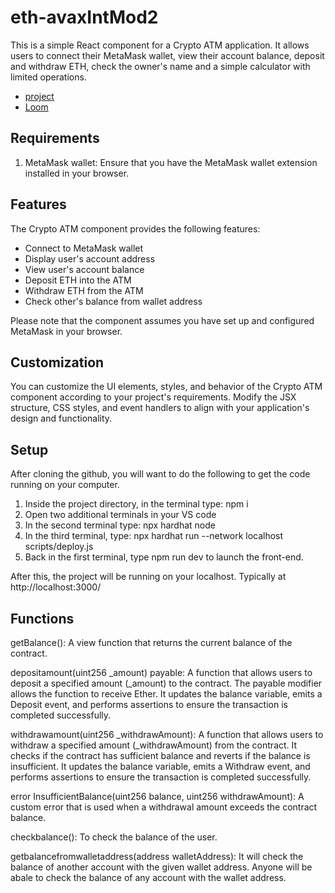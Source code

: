 # eth-avaxIntMod2

This is a simple React component for a Crypto ATM application. It allows users to connect their MetaMask wallet, view their account balance, deposit and withdraw ETH, check the owner's name and a simple calculator with limited operations.
* [project](https://github.com/ankitjangra114/eth-avaxIntMod2)
* [Loom](https://www.loom.com/share/d362e834ac7b4fd6abf8a9c37f6f6d4b)

## Requirements

1. MetaMask wallet: Ensure that you have the MetaMask wallet extension installed in your browser.

## Features

The Crypto ATM component provides the following features:

- Connect to MetaMask wallet
- Display user's account address
- View user's account balance
- Deposit ETH into the ATM
- Withdraw ETH from the ATM
- Check other's balance from wallet address


Please note that the component assumes you have set up and configured MetaMask in your browser.

## Customization

You can customize the UI elements, styles, and behavior of the Crypto ATM component according to your project's requirements. Modify the JSX structure, CSS styles, and event handlers to align with your application's design and functionality.

## Setup

After cloning the github, you will want to do the following to get the code running on your computer.

1. Inside the project directory, in the terminal type: npm i
2. Open two additional terminals in your VS code
3. In the second terminal type: npx hardhat node
4. In the third terminal, type: npx hardhat run --network localhost scripts/deploy.js
5. Back in the first terminal, type npm run dev to launch the front-end.

After this, the project will be running on your localhost. 
Typically at http://localhost:3000/

## Functions

getBalance(): A view function that returns the current balance of the contract.

depositamount(uint256 _amount) payable: A function that allows users to deposit a specified amount (_amount) to the contract. The payable modifier allows the function to receive Ether. It updates the balance variable, emits a Deposit event, and performs assertions to ensure the transaction is completed successfully.

withdrawamount(uint256 _withdrawAmount): A function that allows users to withdraw a specified amount (_withdrawAmount) from the contract. It checks if the contract has sufficient balance and reverts if the balance is insufficient. It updates the balance variable, emits a Withdraw event, and performs assertions to ensure the transaction is completed successfully.

error InsufficientBalance(uint256 balance, uint256 withdrawAmount): A custom error that is used when a withdrawal amount exceeds the contract balance.

checkbalance(): To check the balance of the user.

getbalancefromwalletaddress(address walletAddress): It will check the balance of another account with the given wallet address. Anyone will be abale to check the balance of any account with the wallet address.

 
